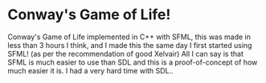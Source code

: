 Conway's Game of Life!
======================

Conway's Game of Life implemented in C++ with SFML, this was made in less than 3 hours I think, and I made this the same day I first started using SFML! (as per the 
recommendation of good Xelvair)
All I can say is that SFML is much easier to use than SDL and this is a proof-of-concept of how much easier it is. I had a very hard time with SDL..
